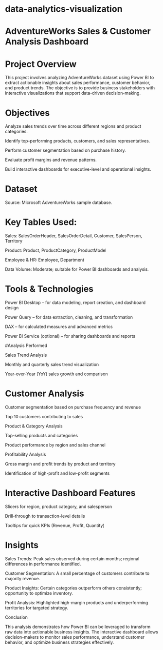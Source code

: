 # data-analytics-visualization
# AdventureWorks Sales & Customer Analysis Dashboard
# Project Overview

This project involves analyzing AdventureWorks dataset using Power BI to extract actionable insights about sales performance, customer behavior, and product trends. The objective is to provide business stakeholders with interactive visualizations that support data-driven decision-making.

# Objectives

Analyze sales trends over time across different regions and product categories.

Identify top-performing products, customers, and sales representatives.

Perform customer segmentation based on purchase history.

Evaluate profit margins and revenue patterns.

Build interactive dashboards for executive-level and operational insights.

# Dataset

Source: Microsoft AdventureWorks sample database.

# Key Tables Used:

Sales: SalesOrderHeader, SalesOrderDetail, Customer, SalesPerson, Territory

Product: Product, ProductCategory, ProductModel

Employee & HR: Employee, Department

Data Volume: Moderate; suitable for Power BI dashboards and analysis.

# Tools & Technologies

Power BI Desktop – for data modeling, report creation, and dashboard design

Power Query – for data extraction, cleaning, and transformation

DAX – for calculated measures and advanced metrics

Power BI Service (optional) – for sharing dashboards and reports

#Analysis Performed

Sales Trend Analysis

Monthly and quarterly sales trend visualization

Year-over-Year (YoY) sales growth and comparison

# Customer Analysis

Customer segmentation based on purchase frequency and revenue

Top 10 customers contributing to sales

Product & Category Analysis

Top-selling products and categories

Product performance by region and sales channel

Profitability Analysis

Gross margin and profit trends by product and territory

Identification of high-profit and low-profit segments

# Interactive Dashboard Features

Slicers for region, product category, and salesperson

Drill-through to transaction-level details

Tooltips for quick KPIs (Revenue, Profit, Quantity)

# Insights

Sales Trends: Peak sales observed during certain months; regional differences in performance identified.

Customer Segmentation: A small percentage of customers contribute to majority revenue.

Product Insights: Certain categories outperform others consistently; opportunity to optimize inventory.

Profit Analysis: Highlighted high-margin products and underperforming territories for targeted strategy.

Conclusion

This analysis demonstrates how Power BI can be leveraged to transform raw data into actionable business insights. The interactive dashboard allows decision-makers to monitor sales performance, understand customer behavior, and optimize business strategies effectively.
